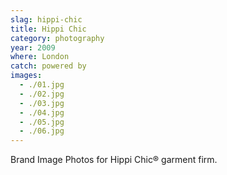 ```yaml
---
slag: hippi-chic
title: Hippi Chic
category: photography
year: 2009
where: London
catch: powered by
images:
  - ./01.jpg
  - ./02.jpg
  - ./03.jpg
  - ./04.jpg
  - ./05.jpg
  - ./06.jpg
---
```


Brand Image Photos for Hippi Chic® garment firm.
